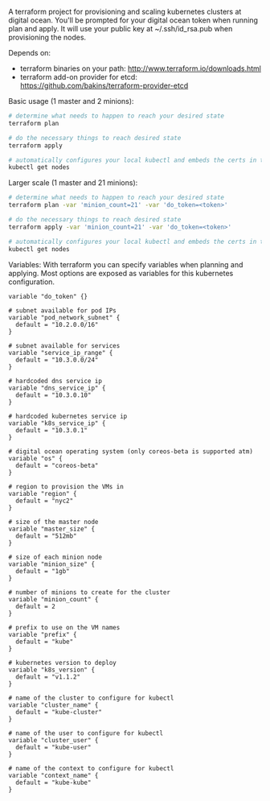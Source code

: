 A terraform project for provisioning and scaling kubernetes clusters at digital ocean.
You'll be prompted for your digital ocean token when running plan and apply. It will
use your public key at ~/.ssh/id_rsa.pub when provisioning the nodes.


Depends on:
* terraform binaries on your path: http://www.terraform.io/downloads.html
* terraform add-on provider for etcd: https://github.com/bakins/terraform-provider-etcd



Basic usage (1 master and 2 minions):
```bash
# determine what needs to happen to reach your desired state
terraform plan

# do the necessary things to reach desired state
terraform apply

# automatically configures your local kubectl and embeds the certs in the conf
kubectl get nodes
```


Larger scale (1 master and 21 minions):
```bash
# determine what needs to happen to reach your desired state
terraform plan -var 'minion_count=21' -var 'do_token=<token>'

# do the necessary things to reach desired state
terraform apply -var 'minion_count=21' -var 'do_token=<token>'

# automatically configures your local kubectl and embeds the certs in the conf
kubectl get nodes
```




Variables:
With terraform you can specify variables when planning and applying.
Most options are exposed as variables for this kubernetes configuration.

```hcl
variable "do_token" {}

# subnet available for pod IPs
variable "pod_network_subnet" {
  default = "10.2.0.0/16"
}

# subnet available for services
variable "service_ip_range" {
  default = "10.3.0.0/24"
}

# hardcoded dns service ip
variable "dns_service_ip" {
  default = "10.3.0.10"
}

# hardcoded kubernetes service ip
variable "k8s_service_ip" {
  default = "10.3.0.1"
}

# digital ocean operating system (only coreos-beta is supported atm)
variable "os" {
  default = "coreos-beta"
}

# region to provision the VMs in
variable "region" {
  default = "nyc2"
}

# size of the master node
variable "master_size" {
  default = "512mb"
}

# size of each minion node
variable "minion_size" {
  default = "1gb"
}

# number of minions to create for the cluster
variable "minion_count" {
  default = 2
}

# prefix to use on the VM names
variable "prefix" {
  default = "kube"
}

# kubernetes version to deploy
variable "k8s_version" {
  default = "v1.1.2"
}

# name of the cluster to configure for kubectl
variable "cluster_name" {
  default = "kube-cluster"
}

# name of the user to configure for kubectl
variable "cluster_user" {
  default = "kube-user"
}

# name of the context to configure for kubectl
variable "context_name" {
  default = "kube-kube"
}
```
